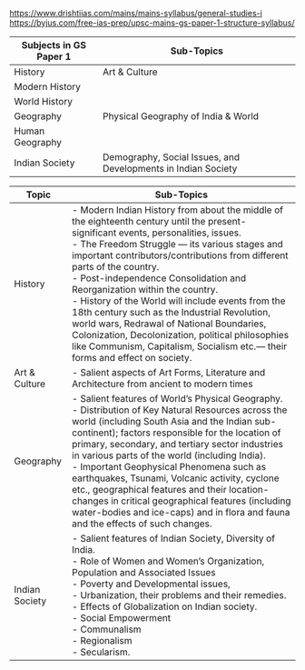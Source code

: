 https://www.drishtiias.com/mains/mains-syllabus/general-studies-i
https://byjus.com/free-ias-prep/upsc-mains-gs-paper-1-structure-syllabus/

| **Subjects in GS Paper 1** | **Sub-Topics**                                                |
| -------------------------- | ------------------------------------------------------------- |
| History                    | Art & Culture                                                 |
| Modern History             |                                                               |
| World History              |                                                               |
| Geography                  | Physical Geography of India & World                           |
| Human Geography            |                                                               |
| Indian Society             | Demography, Social Issues, and Developments in Indian Society |


| **Topic**      | **Sub-Topics**                                                                                                                                                                                                                                                                                                                                                                                                                                                                                                                                                                                                                         |
| -------------- | -------------------------------------------------------------------------------------------------------------------------------------------------------------------------------------------------------------------------------------------------------------------------------------------------------------------------------------------------------------------------------------------------------------------------------------------------------------------------------------------------------------------------------------------------------------------------------------------------------------------------------------- |
| History        | - Modern Indian History from about the middle of the eighteenth century until the present- significant events, personalities, issues.<br>- The Freedom Struggle — its various stages and important contributors/contributions from different parts of the country.<br>- Post-independence Consolidation and Reorganization within the country.<br>- History of the World will include events from the 18th century such as the Industrial Revolution, world wars, Redrawal of National Boundaries, Colonization, Decolonization, political philosophies like Communism, Capitalism, Socialism etc.— their forms and effect on society. |
| Art & Culture  | - Salient aspects of Art Forms, Literature and Architecture from ancient to modern times                                                                                                                                                                                                                                                                                                                                                                                                                                                                                                                                               |
| Geography      | - Salient features of World’s Physical Geography.<br>- Distribution of Key Natural Resources across the world (including South Asia and the Indian sub-continent); factors responsible for the location of primary, secondary, and tertiary sector industries in various parts of the world (including India).<br>- Important Geophysical Phenomena such as earthquakes, Tsunami, Volcanic activity, cyclone etc., geographical features and their location-changes in critical geographical features (including water-bodies and ice-caps) and in flora and fauna and the effects of such changes.                                    |
| Indian Society | - Salient features of Indian Society, Diversity of India.<br>- Role of Women and Women’s Organization, Population and Associated Issues<br>- Poverty and Developmental issues,<br>- Urbanization, their problems and their remedies.<br>- Effects of Globalization on Indian society.<br>- Social Empowerment<br>- Communalism<br>- Regionalism<br>- Secularism.                                                                                                                                                                                                                                                                       |
